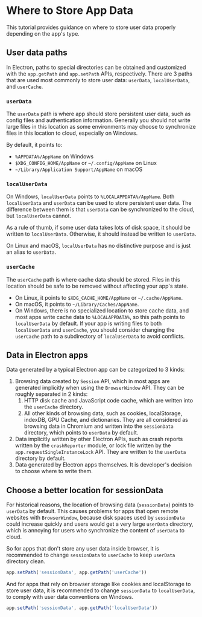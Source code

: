 # Where to Store App Data

This tutorial provides guidance on where to store user data properly depending
on the app's type.

## User data paths

In Electron, paths to special directories can be obtained and customized with the
`app.getPath` and `app.setPath` APIs, respectively. There are 3 paths that are used
most commonly to store user data: `userData`, `localUserData`, and `userCache`.

### `userData`

The `userData` path is where app should store persistent user data, such as
config files and authentication information. Generally you should not write
large files in this location as some environments may choose to synchronize
files in this location to cloud, especially on Windows.

By default, it points to:

* `%APPDATA%/AppName` on Windows
* `$XDG_CONFIG_HOME/AppName` or `~/.config/AppName` on Linux
* `~/Library/Application Support/AppName` on macOS

### `localUserData`

On Windows, `localUserData` points to `%LOCALAPPDATA%/AppName`. Both
`localUserData` and `userData` can be used to store persistent user data.
The difference between them is that  `userData` can be synchronized to
the cloud, but `localUserData` cannot.

As a rule of thumb, if some user data takes lots of disk space, it should be written
to `localUserData`. Otherwise, it should instead be written to `userData`.

On Linux and macOS, `localUserData` has no distinctive purpose and is just an alias
to `userData`.


### `userCache`

The `userCache` path is where cache data should be stored. Files in this
location should be safe to be removed without affecting your app's state.

* On Linux, it points to `$XDG_CACHE_HOME/AppName` or `~/.cache/AppName`.
* On macOS, it points to `~/Library/Caches/AppName`.
* On Windows, there is no specialized location to store cache data, and most apps
write cache data to `%LOCALAPPDATA%`, so this path points to `localUserData` by
default. If your app is writing files to both `localUserData` and `userCache`,
you should consider changing the `userCache` path to a subdirectory of
`localUserData` to avoid conflicts.

## Data in Electron apps

Data generated by a typical Electron app can be categorized to 3 kinds:

1. Browsing data created by `Session` API, which in most apps are generated
   implicitly when using the `BrowserWindow` API. They can be roughly separated
   in 2 kinds:
   1. HTTP disk cache and JavaScript code cache, which are written into the
      `userCache` directory.
   1. All other kinds of browsing data, such as cookies, localStorage, indexDB,
      GPU Cache, and dictionaries. They are all considered as browsing data in
      Chromium and written into the `sessionData` directory, which points to
      `userData` by default.
1. Data implicitly written by other Electron APIs, such as crash reports written
   by the `crashReporter` module, or lock file written by the
   `app.requestSingleInstanceLock` API. They are written to the `userData`
   directory by default.
1. Data generated by Electron apps themselves. It is developer's decision to
   choose where to write them.

## Choose a better location for sessionData

For historical reasons, the location of browsing data (`sessionData`) points to
`userData` by default. This causes problems for apps that open remote websites
with `BrowserWindow`, because disk spaces used by `sessionData` could increase
quickly and users would get a very large `userData` directory, which is annoying
for users who synchronize the content of `userData` to cloud.

So for apps that don't store any user data inside browser, it is recommended
to change `sessionData` to `userCache` to keep `userData` directory clean.

```javascript
app.setPath('sessionData', app.getPath('userCache'))
```

And for apps that rely on browser storage like cookies and localStorage to store
user data, it is recommended to change `sessionData` to `localUserData`, to
comply with user data conventions on Windows.

```javascript
app.setPath('sessionData', app.getPath('localUserData'))
```
